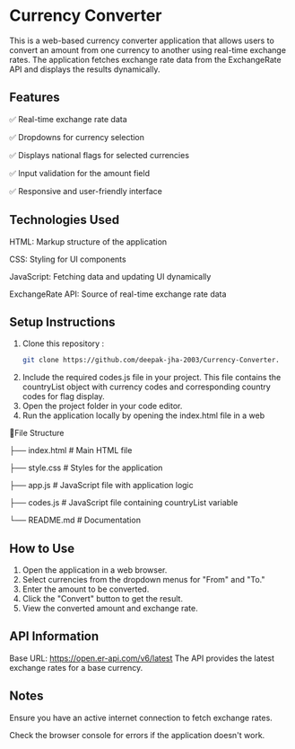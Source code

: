 # Currency Converter

This is a web-based currency converter application that allows users to convert an amount from one currency to another using real-time exchange rates. The application fetches exchange rate data from the ExchangeRate API and displays the results dynamically.

## Features

✅ Real-time exchange rate data

✅ Dropdowns for currency selection

✅ Displays national flags for selected currencies

✅ Input validation for the amount field

✅ Responsive and user-friendly interface

## Technologies Used

HTML: Markup structure of the application

CSS: Styling for UI components

JavaScript: Fetching data and updating UI dynamically

ExchangeRate API: Source of real-time exchange rate data

## Setup Instructions

1. Clone this repository :
   ```sh
   git clone https://github.com/deepak-jha-2003/Currency-Converter.   
2. Include the required codes.js file in your project. This file contains the countryList object with currency codes and corresponding country codes for flag display.
3. Open the project folder in your code editor.
4. Run the application locally by opening the index.html file in a web

📁File Structure

├── index.html          # Main HTML file

├── style.css           # Styles for the application

├── app.js              # JavaScript file with application logic

├── codes.js            # JavaScript file containing countryList variable

└── README.md           # Documentation

## How to Use

1. Open the application in a web browser.
2. Select currencies from the dropdown menus for "From" and "To."
3. Enter the amount to be converted.
4. Click the "Convert" button to get the result.
5. View the converted amount and exchange rate.

## API Information

Base URL: https://open.er-api.com/v6/latest
The API provides the latest exchange rates for a base currency.

## Notes
Ensure you have an active internet connection to fetch exchange rates.

Check the browser console for errors if the application doesn't work.


